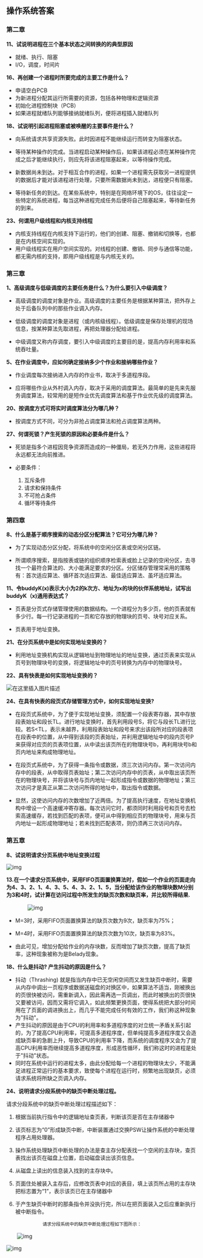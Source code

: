 ## 														**操作系统答案**

### **第二章**

**11、试说明进程在三个基本状态之间转换的的典型原因**

- 就绪、执行、阻塞
- I/O，调度，时间片



**16、再创建一个进程时所要完成的主要工作是什么？**

- 申请空白PCB
- 为新进程分配其运行所需要的资源，包括各种物理和逻辑资源
- 初始化进程控制块（PCB）
- 如果进程就绪队列能够接纳就绪队列，便将进程插入就绪队列



**18、试说明引起进程阻塞或被唤醒的主要事件是什么？**

- 向系统请求共享资源失败。此时因进程不能继续运行而转变为阻塞状态。

- 等待某种操作的完成。当进程启动某种操作后，如果该进程必须在某种操作完成之后才能继续执行，则应先将该进程阻塞起来，以等待操作完成。

- 新数据尚未到达。对于相互合作的进程，如果一个进程需先获取另一进程提供的数据后才能对该进程进行处理，只要所需数据尚未到达，进程便只有阻塞。

- 等待新任务的到达。在某些系统中，特别是在网络环境下的OS，往往设定一些特定的系统进程，每当这种进程完成任务后便将自己阻塞起来，等待新任务的到来。

  

**23、何谓用户级线程和内核支持线程**

- 内核支持线程在内核支持下运行的，他们的创建、阻塞、撤销和切换等，也都是在内核空间实现的。
- 用户级线程实在用户空间实现的。对线程的创建、撤销、同步与通信等功能，都无需内核的支持，即用户级线程是与内核无关的。



### **第三章**

**1、高级调度与低级调度的主要任务是什么？为什么要引入中级调度？**

- 高级调度的调度对象是作业。高级调度的主要任务是根据某种算法，把外存上处于后备队列中的那些作业调入内存。

- 低级调度的调度对象是进程（或内核级线程）。低级调度是保存处理机的现场信息，按某种算法先取进程，再把处理器分配给进程。

- 中级调度又称内存调度，要引入中级调度的主要目的是，提高内存利用率和系统吞吐量。

  

**5、在作业调度中，应如何确定接纳多少个作业和接纳哪些作业？**

- 作业调度每次接纳进入内存的作业书，取决于多道程序段。

- 应将哪些作业从外村调入内存，取决于采用的调度算法。最简单的是先来先服务调度算法，较常用的是短作业优先调度算法和基于作业优先级的调度算法。

  

**20、按调度方式可将实时调度算法分为哪几种？**

- 按调度方式不同，可分为非抢占调度算法和抢占调度算法两种。

  

**27、何谓死锁？产生死锁的原因和必要条件是什么？**

- 死锁是指多个进程因竞争资源而造成的一种僵局，若无外力作用，这些进程将永远都无法向前推进。
- 必要条件：

	1. 互斥条件
	2. 请求和保持条件
	3. 不可抢占条件
	4. 循环等待条件



### **第四章**

**8、什么是基于顺序搜索的动态分区分配算法？它可分为哪几种？**

- 为了实现动态分区分配，将系统中的空闲分区表或空闲分区链。

- 所谓顺序搜索，是指按表或链的组织顺序检索表或脸上记录的空闲分区，去寻找一个最符合算法的、大小能满足要求的分区。分区储存管理常采用的策略有：首次适应算法、循环首次适应算法、最佳适应算法、虽坏适应算法。

  

**11、令buddyK(x)表示大小为2的k次方、地址为x的块的伙伴系统地址，试写出buddyK（x)通用表达式？**

- 页表是分页式存储管理使用的数据结构。一个进程分为多少页，他的页表就有多少行。每一行记录进程的一页和它存放的物理块的页号、块号对应关系。

- 页表用于地址变换。

  

**21、在分页系统中是如何实现地址变换的？**

- 利用地址变换机构实现从逻辑地址到物理地址的地址变换，通过页表来实现从页号到物理块号的变换，将逻辑地址中的页号转换为内存中的物理块号。

  

**22、具有快表是如何实现地址变换的？**

![在这里插入图片描述](https://img-blog.csdnimg.cn/20191103153215588.png?x-oss-process=image/watermark,type_ZmFuZ3poZW5naGVpdGk,shadow_10,text_aHR0cHM6Ly9ibG9nLmNzZG4ubmV0L3FxXzQxMzc1MzE4,size_16,color_FFFFFF,t_70)

**24、在具有快表的段页式存储管理方式中，如何实现地址变换?**

- 在段页式系统中，为了便于实现地址变换，须配置一个段表寄存器，其中存放段表始址和段长TL。进行地址变换时，首先利用段号S，将它与段长TL进行比较。若S<TL，表示未越界，利用段表始址和段号来求出该段所对应的段表项在段表中的位置，从中得到该段的页表始址，并利用逻辑地址中的段内页号P来获得对应页的页表项位置，从中读出该页所在的物理块号b，再利用块号b和页内地址来构成物理地址。

- 在段页式系统中，为了获得一条指令或数据，须三次访问内存。第一次访问内存中的段表，从中取得页表始址；第二次访问内存中的页表，从中取出该页所在的物理块号，并将该块号与页内地址一起形成指令或数据的物理地址；第三次访问才是真正从第二次访问所得的地址中，取出指令或数据。

- 显然，这使访问内存的次数增加了近两倍。为了提高执行速度，在地址变换机构中增设一个高速缓冲寄存器。每次访问它时，都须同时利用段号和页号去检索高速缓存，若找到匹配的表项，便可从中得到相应页的物理块号，用来与页内地址一起形成物理地址；若未找到匹配表项，则仍须再三次访问内存。

  

### **第五章**

**8、试说明请求分页系统中地址变换过程**

![img](https://img-blog.csdnimg.cn/20200512105128779.png?x-oss-process=image/watermark,type_ZmFuZ3poZW5naGVpdGk,shadow_10,text_aHR0cHM6Ly9ibG9nLmNzZG4ubmV0L3dlaXhpbl80MTU2MzE2MQ==,size_16,color_FFFFFF,t_70)



**13.在一个请求分页系统中，采用FIFO页面置换算法时，假如一个作业的页面走向为4、3、2、1、4、3、5、4、3、2、1、5，当分配给该作业的物理块数M分别为3和4时，试计算在访问过程中所发生的缺页次数和缺页率，并比较所得结果.**

　　　　![img](https://img2018.cnblogs.com/i-beta/1641874/201911/1641874-20191115094650414-167212614.png)

- M=3时，采用FIFO页面置换算法的缺页次数为9次，缺页率为75%；

- M=4时，采用FIFO页面置换算法的缺页次数为10次，缺页率为83%。

- 由此可见，增加分配给作业的内存块数，反而增加了缺页次数，提高了缺页率，这种现象被称为是Belady现象。

  

**18、什么是抖动? 产生抖动的原因是什么？**

- 抖动（Thrashing) 就是指当内存中已无空闲空间而又发生缺页中断时，需要从内存中调出一页程序或数据送磁盘的对换区中，如果算法不适当，刚被换出的页很快被访问，需重新调入，因此需再选一页调出，而此时被换出的页很快又要被访问，因而又需将它调入，如此频繁更换页面，使得系统把大部分时间用在了页面的调进换出上，而几乎不能完成任何有效的工作，我们称这种现象为"抖动"。 
- 产生抖动的原因是由于CPU的利用率和多道程序度的对立统一矛盾关系引起的，为了提高CPU利用率，可提高多道程序度，但单纯提高多道程序度又会造成缺页率的急剧上升，导致CPU的利用率下降，而系统的调度程序又会为了提高CPU利用率而继续提高多道程序度，形成恶性循环，我们称这时的进程是处于"抖动"状态。
- 同时在系统中运行的进程太多，由此分配给每一个进程的物理块太少，不能满足进程正常运行的基本要求，致使每个进程在运行时，频繁地出现缺页，必须请求系统将所缺之页调入内存。



**24、说明请求分段系统中的缺页中断处理过程。**

请求分段系统中的缺页中断处理过程描述如下：
1. 根据当前执行指令中的逻辑地址查页表，判断该页是否在主存储器中
2. 该页标志为“0”形成缺页中断，中断装置通过交换PSW让操作系统的中断处理程序占用处理器。
3. 操作系统处理缺页中断处理的办法是查主存分配表找一个空闲的主存块，查页表找出该页在磁盘上位置，启动磁盘读出该页信息。
4. 从磁盘上读出的信息装入找到的主存块中。
5. 页面住处被装入主存后，应修改页表中对应的表目，填上该页所占用的主存块把标志置为“1”，表示该页已在主存储器中
6. 于产生缺页中断时的那条指令并没执行完，所以在把页面装入之后应重新执行被中断指令。

				 请求分段系统中的缺页中断处理过程如下图所示：

　　![img](https://img2018.cnblogs.com/i-beta/1641874/201911/1641874-20191115095240458-245680898.png)

![img](https://img2018.cnblogs.com/i-beta/1641874/201911/1641874-20191115095316795-42471557.png)
